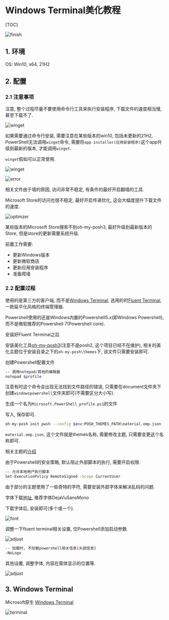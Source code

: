 # Windows Terminal美化教程

[TOC]

![finish](https://p0.meituan.net/dpplatform/278f5da3b9184b8c2e9a16cfde595510400705.png)

## 1. 环境

OS: Win10, x64, 21H2

## 2. 配置

### 2.1 注意事项

注意, 整个过程尽量不要使用命令行工具来执行安装程序, 下载文件的速度相当慢, 甚至下载不了.

![winget](https://p0.meituan.net/dpplatform/ef14045f49dd8d8ae71d37fe93590fb522578.png)

如果需要通过命令行安装, 需要注意在某些版本的win10, 包括未更新的21H2, PowerShell无法调用`winget`命令, 需要将`app installer(应用安装程序)`这个app升级到最新的版本, 才能调用`winget`.

`winget`假如可以正常使用.

![winget](https://p0.meituan.net/dpplatform/a1a30554da6fa8c4cf4a223fc7af9d20258637.png)

![error](https://p1.meituan.net/dpplatform/141c99028602281251feb8a16cbe1fed47836.png)

相关文件由于墙的原因, 访问非常不稳定, 有条件的最好开启翻墙的工具.

Microsoft Store的访问也很不稳定, 最好开启传递优化, 这会大幅度提升下载文件的速度.

![optimzer](https://p0.meituan.net/dpplatform/b584796c5b602113175cb04b1e2193f430322.png)

某些版本的Microsoft Store搜索不到oh-my-posh3, 最好升级到最新版本的Store, 但是store的更新需要系统升级.

前置工作需要:

- 更新Windows版本
- 更新微软商店
- 更新应用安装程序
- 准备爬墙

### 2.2 配置过程

使用的是第三方的客户端, 而不是[Windows Terminal](https://www.microsoft.com/store/productId/9N0DX20HK701), 选用的时[Fluent Terminal](https://www.microsoft.com/store/productId/9P2KRLMFXF9T), 一款扁平化风格的终端管理器.

Powershell使用的还是Windows内置的Powershell5.x(即Windows Powershell), 而不是微软推荐的Powershell 7(Powershell core).

安装好Fluent Terminal之后

安装美化工具[oh-my-posh3](https://apps.microsoft.com/store/detail/XP8K0HKJFRXGCK)(注意不是posh2, 这个项目已经不在维护), 相关的美化主题位于安装目录之下的`oh-my-posh\themes`下, 该文件只需要安装即可.

创建Powershell配置文件

```bash
-- 调用notepad/其他的编辑器
notepad $profile
```

注意有时这个命令会出现无法找到文件路径的错误, 只需要在document文件夹下创建`windowspowershell`文件夹即可(不需要区分大小写).

生成一个名为`Microsoft.PowerShell_profile.ps1`的文件

写入, 保存即可.

```bash
oh-my-posh init pwsh --config $env:POSH_THEMES_PATH\material.omp.json | Invoke-Expression
```

`material.omp.json`, 这个文件就是themes名称, 需要修改主题, 只需要变更这个名称即可.

相关主题的[介绍](https://ohmyposh.dev/docs/themes)

由于Powershell的安全策略, 默认阻止外部脚本的执行, 需要开启权限.

```bash
-- 允许本地用户执行脚本
Set-ExecutionPolicy RemoteSigned -Scope CurrentUser
```

由于部分的主题使用了一些奇特的字符, 需要安装外部字体来解决乱码的问题.

字体下载[地址](https://www.nerdfonts.com/font-downloads), 推荐字体DejaVuSansMono

下载字体后, 安装即可(多个或一个).

![font](https://p0.meituan.net/dpplatform/f78806234cf2477a406c88b62d69fda331888.png)

调整一下fluent terminal相关设置, 位Powershell添加启动参数.

![adjust](https://p0.meituan.net/dpplatform/cb49a545a0fe49328ed564314928647532632.png)

```bash
-- 加载时, 不加载powershell相关信息(头部信息)
-NoLogo
```

其他设置, 调整字体, 内容在窗体显示的位置等.

![adjust](https://p0.meituan.net/dpplatform/c8079f7b3fb4aec6e8d0ea4c30b45b2127111.png)

## 3. Windows Terminal

Microsoft原生 [Windows Terminal](https://www.microsoft.com/store/productId/9N0DX20HK701)

![terminal](https://p0.meituan.net/dpplatform/28d3277ae4e5fab502c8f28923a7d20213216.png)







